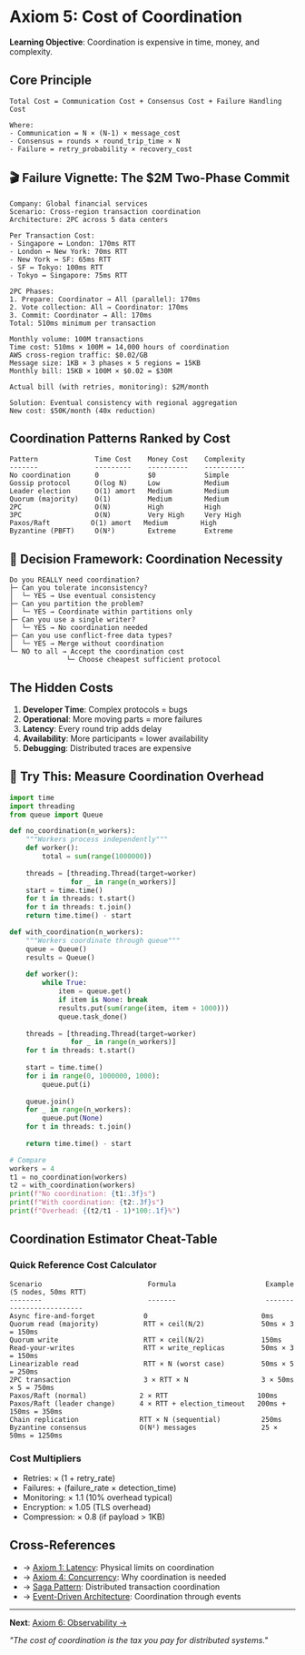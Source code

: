 # Axiom 5: Cost of Coordination

<div class="axiom-header">
  <div class="learning-objective">
    <strong>Learning Objective</strong>: Coordination is expensive in time, money, and complexity.
  </div>
</div>

## Core Principle

```
Total Cost = Communication Cost + Consensus Cost + Failure Handling Cost

Where:
- Communication = N × (N-1) × message_cost
- Consensus = rounds × round_trip_time × N
- Failure = retry_probability × recovery_cost
```

## 🎬 Failure Vignette: The $2M Two-Phase Commit

```
Company: Global financial services
Scenario: Cross-region transaction coordination
Architecture: 2PC across 5 data centers

Per Transaction Cost:
- Singapore ↔ London: 170ms RTT
- London ↔ New York: 70ms RTT  
- New York ↔ SF: 65ms RTT
- SF ↔ Tokyo: 100ms RTT
- Tokyo ↔ Singapore: 75ms RTT

2PC Phases:
1. Prepare: Coordinator → All (parallel): 170ms
2. Vote collection: All → Coordinator: 170ms
3. Commit: Coordinator → All: 170ms
Total: 510ms minimum per transaction

Monthly volume: 100M transactions
Time cost: 510ms × 100M = 14,000 hours of coordination
AWS cross-region traffic: $0.02/GB
Message size: 1KB × 3 phases × 5 regions = 15KB
Monthly bill: 15KB × 100M × $0.02 = $30M

Actual bill (with retries, monitoring): $2M/month

Solution: Eventual consistency with regional aggregation
New cost: $50K/month (40x reduction)
```

## Coordination Patterns Ranked by Cost

```
Pattern              Time Cost    Money Cost    Complexity
-------              ---------    ----------    ----------
No coordination      0            $0            Simple
Gossip protocol      O(log N)     Low           Medium
Leader election      O(1) amort   Medium        Medium
Quorum (majority)    O(1)         Medium        Medium
2PC                  O(N)         High          High
3PC                  O(N)         Very High     Very High
Paxos/Raft          O(1) amort   Medium        High
Byzantine (PBFT)     O(N²)        Extreme       Extreme
```

## 🎯 Decision Framework: Coordination Necessity

```
Do you REALLY need coordination?
├─ Can you tolerate inconsistency?
│  └─ YES → Use eventual consistency
├─ Can you partition the problem?
│  └─ YES → Coordinate within partitions only
├─ Can you use a single writer?
│  └─ YES → No coordination needed
├─ Can you use conflict-free data types?
│  └─ YES → Merge without coordination
└─ NO to all → Accept the coordination cost
              └─ Choose cheapest sufficient protocol
```

## The Hidden Costs

1. **Developer Time**: Complex protocols = bugs
2. **Operational**: More moving parts = more failures  
3. **Latency**: Every round trip adds delay
4. **Availability**: More participants = lower availability
5. **Debugging**: Distributed traces are expensive

## 🔧 Try This: Measure Coordination Overhead

```python
import time
import threading
from queue import Queue

def no_coordination(n_workers):
    """Workers process independently"""
    def worker():
        total = sum(range(1000000))
    
    threads = [threading.Thread(target=worker) 
               for _ in range(n_workers)]
    start = time.time()
    for t in threads: t.start()
    for t in threads: t.join()
    return time.time() - start

def with_coordination(n_workers):
    """Workers coordinate through queue"""
    queue = Queue()
    results = Queue()
    
    def worker():
        while True:
            item = queue.get()
            if item is None: break
            results.put(sum(range(item, item + 1000)))
            queue.task_done()
    
    threads = [threading.Thread(target=worker) 
               for _ in range(n_workers)]
    for t in threads: t.start()
    
    start = time.time()
    for i in range(0, 1000000, 1000):
        queue.put(i)
    
    queue.join()
    for _ in range(n_workers):
        queue.put(None)
    for t in threads: t.join()
    
    return time.time() - start

# Compare
workers = 4
t1 = no_coordination(workers)
t2 = with_coordination(workers)
print(f"No coordination: {t1:.3f}s")
print(f"With coordination: {t2:.3f}s")  
print(f"Overhead: {(t2/t1 - 1)*100:.1f}%")
```

## Coordination Estimator Cheat-Table

### Quick Reference Cost Calculator

```
Scenario                          Formula                      Example (5 nodes, 50ms RTT)
--------                          -------                      -------------------------
Async fire-and-forget            0                            0ms
Quorum read (majority)           RTT × ceil(N/2)              50ms × 3 = 150ms
Quorum write                     RTT × ceil(N/2)              150ms
Read-your-writes                 RTT × write_replicas         50ms × 3 = 150ms
Linearizable read                RTT × N (worst case)         50ms × 5 = 250ms
2PC transaction                  3 × RTT × N                  3 × 50ms × 5 = 750ms
Paxos/Raft (normal)             2 × RTT                      100ms
Paxos/Raft (leader change)      4 × RTT + election_timeout   200ms + 150ms = 350ms
Chain replication               RTT × N (sequential)          250ms
Byzantine consensus             O(N²) messages                25 × 50ms = 1250ms
```

### Cost Multipliers

- Retries: × (1 + retry_rate)
- Failures: + (failure_rate × detection_time)
- Monitoring: × 1.1 (10% overhead typical)
- Encryption: × 1.05 (TLS overhead)
- Compression: × 0.8 (if payload > 1KB)

## Cross-References

- → [Axiom 1: Latency](../axiom1-latency/): Physical limits on coordination
- → [Axiom 4: Concurrency](../axiom4-concurrency/): Why coordination is needed
- → [Saga Pattern](../../patterns/saga): Distributed transaction coordination
- → [Event-Driven Architecture](../../patterns/event-driven): Coordination through events

---

**Next**: [Axiom 6: Observability →](../axiom6-observability/)

*"The cost of coordination is the tax you pay for distributed systems."*